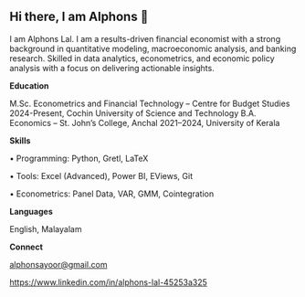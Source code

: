 ## Hi there, I am Alphons 👋


I am Alphons Lal. I am a results-driven financial economist with a strong background in quantitative modeling, macroeconomic
analysis, and banking research. Skilled in data analytics, econometrics, and economic policy analysis
with a focus on delivering actionable insights.

**Education**

M.Sc. Econometrics and Financial Technology – Centre for Budget Studies 2024-Present, Cochin University of Science and Technology
B.A. Economics – St. John’s College, Anchal 2021–2024, University of Kerala


**Skills**

• Programming: Python, Gretl, LaTeX

• Tools: Excel (Advanced), Power BI, EViews, Git

• Econometrics: Panel Data, VAR, GMM, Cointegration


**Languages**

English, Malayalam


**Connect**

alphonsayoor@gmail.com

https://www.linkedin.com/in/alphons-lal-45253a325


